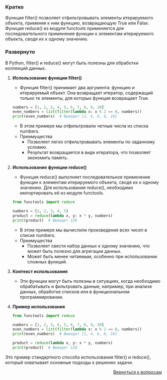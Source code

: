 ### Кратко

Функция filter() позволяет отфильтровывать элементы итерируемого объекта, применяя к ним функцию, возвращающую True или
False. Функция reduce() из модуля functools применяется для последовательного применения функции к элементам
итерируемого объекта, сводя их к одному значению.

### Развернуто

В Python, filter() и reduce() могут быть полезны для обработки коллекций данных.

1. **Использование функции filter()**
    - Функция filter() принимает два аргумента: функцию и итерируемый объект. Она возвращает итератор, содержащий
      только те элементы, для которых функция возвращает True.
    ```Python
    numbers = [1, 2, 3, 4, 5, 6, 7, 8, 9, 10]
    even_numbers = list(filter(lambda x: x % 2 == 0, numbers))
    print(even_numbers)  # Выведет [2, 4, 6, 8, 10]
    ```
    - В этом примере мы отфильтровали четные числа из списка numbers.
    - Преимущества
        - Позволяет легко отфильтровывать элементы по заданному условию.
        - Результат возвращается в виде итератора, что позволяет экономить память.

2. **Использование функции reduce()**
    - Функция reduce() выполняет последовательное применение функции к элементам итерируемого объекта, сводя их к
      одному значению. Для использования reduce(), необходимо импортировать её из модуля functools.
    ```Python
    from functools import reduce

    numbers = [1, 2, 3, 4, 5]
    product = reduce(lambda x, y: x * y, numbers)
    print(product)  # Выведет 120
    ```
    - В этом примере мы вычислили произведение всех чисел в списке numbers.
    - Преимущества
        - Позволяет свести набор данных к одному значению, что может быть полезно для агрегации данных.
        - Может быть менее читаемым, особенно при использовании сложных функций.

3. **Контекст использования**
    - Эти функции могут быть полезны в ситуациях, когда необходимо обрабатывать и фильтровать данные, например, при
      анализе данных, обработке списков или в функциональном программировании.

4. **Пример использования**
    ```Python
    from functools import reduce

    numbers = [1, 2, 3, 4, 5, 6, 7, 8, 9, 10]
    even_numbers = list(filter(lambda x: x % 2 == 0, numbers))
    print(even_numbers)  # Выведет [2, 4, 6, 8, 10]

    product = reduce(lambda x, y: x * y, numbers)
    print(product)  # Выведет 120
    ```

Это пример стандартного способа использования filter() и reduce(), который охватывает основные подходы к решению задачи.

<div align="right">

[Вернуться к вопросам](../Вопросы.md)

</div>
